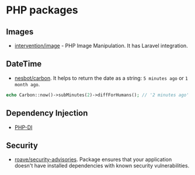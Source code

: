 # PHP packages

## Images

- [intervention/image](https://github.com/Intervention/image) - PHP Image Manipulation. It has Laravel integration.

## DateTime

- [nesbot/carbon](https://github.com/briannesbitt/Carbon). It helps to return the date as a string: `5 minutes ago` or `1 month ago`.
```php
echo Carbon::now()->subMinutes(2)->diffForHumans(); // '2 minutes ago'
```

## Dependency Injection

- [PHP-DI](https://github.com/PHP-DI/PHP-DI)

## Security

- [roave/security-advisories](https://github.com/Roave/SecurityAdvisories). Package ensures that your application doesn't have installed dependencies with known security vulnerabilities.
